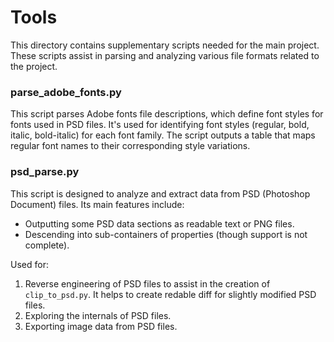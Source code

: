 
# Tools

This directory contains supplementary scripts needed for the main project. These scripts assist in parsing and analyzing various file formats related to the project.


### parse_adobe_fonts.py

This script parses Adobe fonts file descriptions, which define font styles for fonts used in PSD files. It's used for identifying font styles (regular, bold, italic, bold-italic) for each font family. The script outputs a table that maps regular font names to their corresponding style variations.

### psd_parse.py

This script is designed to analyze and extract data from PSD (Photoshop Document) files. Its main features include:

- Outputting some PSD data sections as readable text or PNG files.
- Descending into sub-containers of properties (though support is not complete).

Used for:
1. Reverse engineering of PSD files to assist in the creation of `clip_to_psd.py`. It helps to create redable diff for slightly modified PSD files.
2. Exploring the internals of PSD files.
3. Exporting image data from PSD files.
